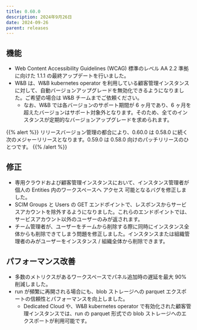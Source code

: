 ```yaml
---
title: 0.60.0
description: 2024年9月26日
date: 2024-09-26
parent: releases
---
```


## 機能

* Web Content Accessibility Guidelines (WCAG) 標準のレベル AA 2.2 準拠に向けた 1.1.1 の最終アップデートを行いました。
* W&B は、W&B kubernetes operator を利用している顧客管理インスタンスに対して、自動バージョンアップグレードを無効化できるようになりました。ご希望の場合は W&B チームまでご依頼ください。
    * なお、W&B では各バージョンのサポート期間が 6 ヶ月であり、6 ヶ月を超えたバージョンはサポート対象外となります。そのため、全てのインスタンスが定期的なバージョンアップグレードを求められます。

{{% alert %}}
リリースバージョン管理の都合により、0.60.0 は 0.58.0 に続く次のメジャーリリースとなります。0.59.0 は 0.58.0 向けのパッチリリースのひとつです。
{{% /alert %}}

## 修正

* 専用クラウドおよび顧客管理インスタンスにおいて、インスタンス管理者が個人の Entities 内のワークスペースへ アクセス 可能となるバグを修正しました。
* SCIM Groups と Users の GET エンドポイントで、レスポンスからサービスアカウントを除外するようになりました。これらのエンドポイントでは、サービスアカウント以外のユーザーのみが返されます。
* チーム管理者が、ユーザーをチームから削除する際に同時にインスタンス全体からも削除できてしまう問題を修正しました。インスタンスまたは組織管理者のみがユーザーをインスタンス / 組織全体から削除できます。

## パフォーマンス改善

* 多数のメトリクスがあるワークスペースでパネル追加時の遅延を最大 90% 削減しました。
* run が頻繁に再開される場合にも、blob ストレージへの parquet エクスポートの信頼性とパフォーマンスを向上しました。
    * Dedicated Cloud や、W&B kubernetes operator で有効化された顧客管理インスタンスでは、run の parquet 形式での blob ストレージへのエクスポートが利用可能です。
